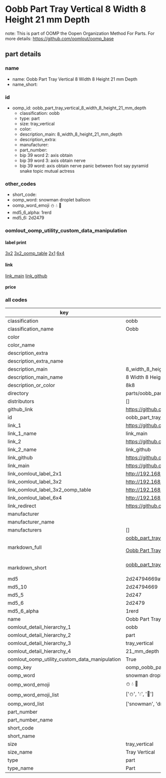 # Oobb Part Tray Vertical 8 Width 8 Height 21 mm Depth  

note: This is part of OOMP the Oopen Organization Method For Parts. For more details: https://github.com/oomlout/oomp_base

##  part details
  







### name
* name: Oobb Part Tray Vertical 8 Width 8 Height 21 mm Depth
* name_short: 
### id
* oomp_id: oobb_part_tray_vertical_8_width_8_height_21_mm_depth
  * classification: oobb
  * type: part
  * size: tray_vertical
  * color: 
  * description_main: 8_width_8_height_21_mm_depth
  * description_extra: 
  * manufacturer: 
  * part_number: 
  * bip 39 word 2: axis obtain
  * bip 39 word 3: axis obtain nerve
  * bip 39 word: axis obtain nerve panic between foot say pyramid snake topic mutual actress

### other_codes
* short_code: 
* oomp_word: snowman droplet balloon
* oomp_word_emoji :snowman: :droplet: :balloon:
* md5_6_alpha: 1rerd
* md5_6: 2d2479






### oomlout_oomp_utility_custom_data_manipulation
#### label print
[3x2](http://192.168.1.245:1112/?label=oomp%201rerd)
[3x2_oomp_table](http://192.168.1.108:1112/?label=oomp%201rerd)
[2x1](http://192.168.1.242:1112/?label=oomp%201rerd)
[6x4](http://192.168.1.55:1112/?label=oomp%201rerd)    

#### link

[link_main](https://github.com/oomlout/oomlout_oomp_version_1_messy/tree/main/parts/oobb_part_tray_vertical_8_width_8_height_21_mm_depth) [link_github](https://github.com/oomlout/oomlout_oomp_version_1_messy/tree/main/parts/oobb_part_tray_vertical_8_width_8_height_21_mm_depth)                             

#### price







### all codes 
| key | value |  
| --- | --- |  
| classification | oobb |  
| classification_name | Oobb |  
| color |  |  
| color_name |  |  
| description_extra |  |  
| description_extra_name |  |  
| description_main | 8_width_8_height_21_mm_depth |  
| description_main_name | 8 Width 8 Height 21 mm Depth |  
| description_or_color | 8k8 |  
| directory | parts/oobb_part_tray_vertical_8_width_8_height_21_mm_depth |  
| distributors | [] |  
| github_link | https://github.com/oomlout/oomlout_oomp_part_src/tree/main/parts/oobb_part_tray_vertical_8_width_8_height_21_mm_depth |  
| id | oobb_part_tray_vertical_8_width_8_height_21_mm_depth |  
| link_1 | https://github.com/oomlout/oomlout_oomp_version_1_messy/tree/main/parts/oobb_part_tray_vertical_8_width_8_height_21_mm_depth |  
| link_1_name | link_main |  
| link_2 | https://github.com/oomlout/oomlout_oomp_version_1_messy/tree/main/parts/oobb_part_tray_vertical_8_width_8_height_21_mm_depth |  
| link_2_name | link_github |  
| link_github | https://github.com/oomlout/oomlout_oomp_version_1_messy/tree/main/parts/oobb_part_tray_vertical_8_width_8_height_21_mm_depth |  
| link_main | https://github.com/oomlout/oomlout_oomp_version_1_messy/tree/main/parts/oobb_part_tray_vertical_8_width_8_height_21_mm_depth |  
| link_oomlout_label_2x1 | http://192.168.1.242:1112/?label=oomp%201rerd |  
| link_oomlout_label_3x2 | http://192.168.1.245:1112/?label=oomp%201rerd |  
| link_oomlout_label_3x2_oomp_table | http://192.168.1.108:1112/?label=oomp%201rerd |  
| link_oomlout_label_6x4 | http://192.168.1.55:1112/?label=oomp%201rerd |  
| link_redirect | https://github.com/oomlout/oomlout_oomp_version_1_messy/tree/main/parts/oobb_part_tray_vertical_8_width_8_height_21_mm_depth |  
| manufacturer |  |  
| manufacturer_name |  |  
| manufacturers | [] |  
| markdown_full | [oobb_part_tray_vertical_8_width_8_height_21_mm_depth](none)<br>[](none)<br>[Oobb Part Tray Vertical 8 Width 8 Height 21 Mm Depth](none)<br><br> |  
| markdown_short | [oobb_part_tray_vertical_8_width_8_height_21_mm_depth](none)<br><br> |  
| md5 | 2d24794669af17fd6b8ad9fb28e62087 |  
| md5_10 | 2d24794669 |  
| md5_5 | 2d247 |  
| md5_6 | 2d2479 |  
| md5_6_alpha | 1rerd |  
| name | Oobb Part Tray Vertical 8 Width 8 Height 21 mm Depth |  
| oomlout_detail_hierarchy_1 | oobb |  
| oomlout_detail_hierarchy_2 | part |  
| oomlout_detail_hierarchy_3 | tray_vertical |  
| oomlout_detail_hierarchy_4 | 21_mm_depth |  
| oomlout_oomp_utility_custom_data_manipulation | True |  
| oomp_key | oomp_oobb_part_tray_vertical_8_width_8_height_21_mm_depth |  
| oomp_word | snowman droplet balloon |  
| oomp_word_emoji | :snowman: :droplet: :balloon: |  
| oomp_word_emoji_list | [':snowman:', ':droplet:', ':balloon:'] |  
| oomp_word_list | ['snowman', 'droplet', 'balloon'] |  
| part_number |  |  
| part_number_name |  |  
| short_code |  |  
| short_name |  |  
| size | tray_vertical |  
| size_name | Tray Vertical |  
| type | part |  
| type_name | Part |  
